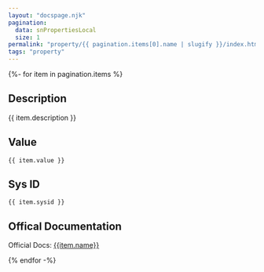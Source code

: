 ```yaml
---
layout: "docspage.njk"
pagination:
  data: snPropertiesLocal
  size: 1
permalink: "property/{{ pagination.items[0].name | slugify }}/index.html"
tags: "property"
---
```

{%- for item in pagination.items %}

  ## Description

  {{ item.description }}

  ## Value

  `{{ item.value }}`

  ## Sys ID

  `{{ item.sysid }}`

  ## Offical Documentation

  Official Docs: [{{item.name}}](https://docs.servicenow.com/search?q={{item.name}})

{% endfor -%}